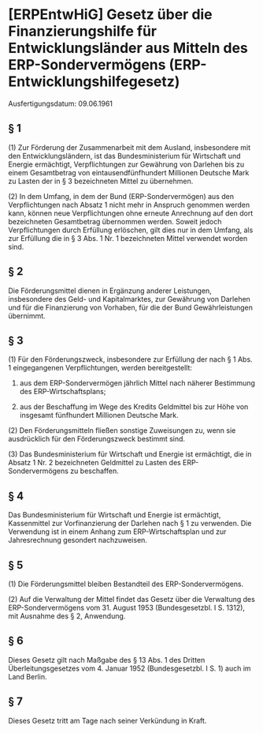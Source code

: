 # [ERPEntwHiG] Gesetz über die Finanzierungshilfe für Entwicklungsländer aus Mitteln des ERP-Sondervermögens  (ERP-Entwicklungshilfegesetz)

Ausfertigungsdatum: 09.06.1961

 

## § 1

(1) Zur Förderung der Zusammenarbeit mit dem Ausland, insbesondere mit den Entwicklungsländern, ist das Bundesministerium für Wirtschaft und Energie ermächtigt, Verpflichtungen zur Gewährung von Darlehen bis zu einem Gesamtbetrag von eintausendfünfhundert Millionen Deutsche Mark zu Lasten der in § 3 bezeichneten Mittel zu übernehmen.

(2) In dem Umfang, in dem der Bund (ERP-Sondervermögen) aus den Verpflichtungen nach Absatz 1 nicht mehr in Anspruch genommen werden kann, können neue Verpflichtungen ohne erneute Anrechnung auf den dort bezeichneten Gesamtbetrag übernommen werden. Soweit jedoch Verpflichtungen durch Erfüllung erlöschen, gilt dies nur in dem Umfang, als zur Erfüllung die in § 3 Abs. 1 Nr. 1 bezeichneten Mittel verwendet worden sind.


## § 2

Die Förderungsmittel dienen in Ergänzung anderer Leistungen, insbesondere des Geld- und Kapitalmarktes, zur Gewährung von Darlehen und für die Finanzierung von Vorhaben, für die der Bund Gewährleistungen übernimmt.


## § 3

(1) Für den Förderungszweck, insbesondere zur Erfüllung der nach § 1 Abs. 1 eingegangenen Verpflichtungen, werden bereitgestellt:

1. aus dem ERP-Sondervermögen jährlich Mittel nach näherer Bestimmung des ERP-Wirtschaftsplans;

2. aus der Beschaffung im Wege des Kredits Geldmittel bis zur Höhe von insgesamt fünfhundert Millionen Deutsche Mark.

(2) Den Förderungsmitteln fließen sonstige Zuweisungen zu, wenn sie ausdrücklich für den Förderungszweck bestimmt sind.

(3) Das Bundesministerium für Wirtschaft und Energie ist ermächtigt, die in Absatz 1 Nr. 2 bezeichneten Geldmittel zu Lasten des ERP-Sondervermögens zu beschaffen.


## § 4

Das Bundesministerium für Wirtschaft und Energie ist ermächtigt, Kassenmittel zur Vorfinanzierung der Darlehen nach § 1 zu verwenden. Die Verwendung ist in einem Anhang zum ERP-Wirtschaftsplan und zur Jahresrechnung gesondert nachzuweisen.


## § 5

(1) Die Förderungsmittel bleiben Bestandteil des ERP-Sondervermögens.

(2) Auf die Verwaltung der Mittel findet das Gesetz über die Verwaltung des ERP-Sondervermögens vom 31. August 1953 (Bundesgesetzbl. I S. 1312), mit Ausnahme des § 2, Anwendung.


## § 6

Dieses Gesetz gilt nach Maßgabe des § 13 Abs. 1 des Dritten Überleitungsgesetzes vom 4. Januar 1952 (Bundesgesetzbl. I S. 1) auch im Land Berlin.


## § 7

Dieses Gesetz tritt am Tage nach seiner Verkündung in Kraft.
